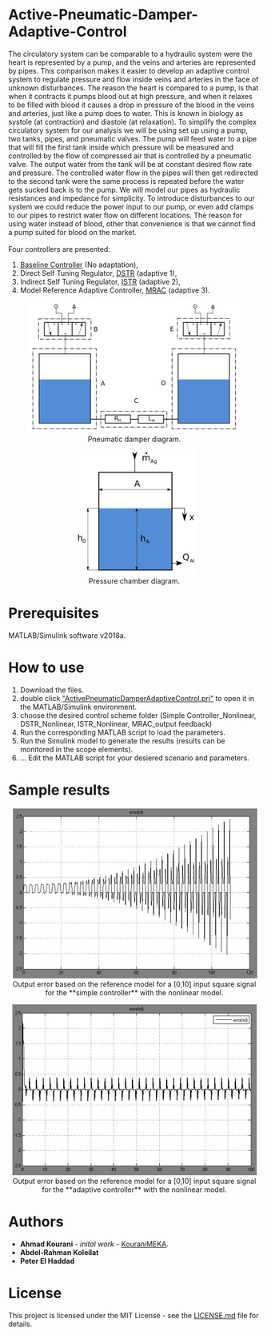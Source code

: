 # Active-Pneumatic-Damper-Adaptive-Control

The circulatory system can be comparable to a hydraulic system were the heart is represented by a pump, and the veins and arteries are represented by pipes. This comparison makes it easier to develop an adaptive control system to regulate pressure and flow inside veins and arteries in the face of unknown disturbances. The reason the heart is compared to a pump, is that when it contracts it pumps blood out at high pressure, and when it relaxes to be filled with blood it causes a drop in pressure of the blood in the veins and arteries, just like a pump does to water. This is known in biology as systole (at contraction) and diastole (at relaxation). To simplify the complex circulatory system for our analysis we will be using set up using a pump, two tanks, pipes, and pneumatic valves. The pump will feed water to a pipe that will fill the first tank inside which pressure will be measured and controlled by the flow of compressed air that is controlled by a pneumatic valve. The output water from the tank will be at constant desired flow rate and pressure. The controlled water flow in the pipes will then get redirected to the second tank were the same process is repeated before the water gets sucked back is to the pump. We will model our pipes as hydraulic resistances and impedance for simplicity. To introduce disturbances to our system we could reduce the power input to our pump, or even add clamps to our pipes to restrict water flow on different locations. The reason for using water instead of blood, other that convenience is that we cannot find a pump suited for blood on the market. <br />
<br />
Four controllers are presented: <br />
1. [Baseline Controller](https://github.com/KouraniMEKA/Active-Pneumatic-Damper-Adaptive-Control/tree/master/Simple_Controller_Nonlinear) (No adaptation), <br />
2. Direct Self Tuning Regulator, [DSTR](https://github.com/KouraniMEKA/Active-Pneumatic-Damper-Adaptive-Control/tree/master/DSTR_Nonlinear) (adaptive 1), <br />
3. Indirect Self Tuning Regulator, [ISTR](https://github.com/KouraniMEKA/Active-Pneumatic-Damper-Adaptive-Control/tree/master/ISTR_Nonlinear) (adaptive 2), <br />
4. Model Reference Adaptive Controller, [MRAC](https://github.com/KouraniMEKA/Active-Pneumatic-Damper-Adaptive-Control/tree/master/MRAC_output_feedback) (adaptive 3). <br />


<p align="center">
  <img src="https://github.com/KouraniMEKA/Active-Pneumatic-Damper-Adaptive-Control/blob/master/pictures/Pneumatic%20Damper.PNG" width="425" height="264">
  <br />
  Pneumatic damper diagram.
</p>

<p align="center">
  <img src="https://github.com/KouraniMEKA/Active-Pneumatic-Damper-Adaptive-Control/blob/master/pictures/Pressure%20Chamber.PNG" width="245" height="250" >
  <br />
  Pressure chamber diagram.
</p>


# Prerequisites
MATLAB/Simulink software v2018a.

# How to use
1. Download the files. <br />
2. double click ["ActivePneumaticDamperAdaptiveControl.prj"](https://github.com/KouraniMEKA/Active-Pneumatic-Damper-Adaptive-Control/blob/master/TetheredUAVControl.prj) to open it in the MATLAB/Simulink environment. <br />
3. choose the desired control scheme folder (Simple Controller_Nonlinear, DSTR_Nonlinear, ISTR_Nonlinear, MRAC_output feedback)
4. Run the corresponding MATLAB script to load the parameters. <br />
5. Run the Simulink model to generate the results (results can be monitored in the scope elements). <br />
5. ... Edit the MATLAB script for your desiered scenario and parameters. <br />

# Sample results
<p align="center">
  <img src="https://github.com/KouraniMEKA/Active-Pneumatic-Damper-Adaptive-Control/blob/master/pictures/Output_error_baseline.JPG">
  <br />
  Output error based on the reference model for a [0,10] input square signal for the **simple controller** with the nonlinear model. 
</p>

<p align="center">
  <img src="https://github.com/KouraniMEKA/Active-Pneumatic-Damper-Adaptive-Control/blob/master/pictures/Output_error_adaptive.JPG">
  <br />
  Output error based on the reference model for a [0,10] input square signal for the **adaptive controller** with the nonlinear model.
</p>

# Authors
* **Ahmad Kourani** - *inital work* - [KouraniMEKA](https://github.com/KouraniMEKA).
* **Abdel-Rahman Koleilat**
* **Peter El Haddad** 

# License
This project is licensed under the MIT License - see the [LICENSE.md](https://github.com/KouraniMEKA/Tethered-UAV-control/blob/master/LICENSE) file for details.
 
